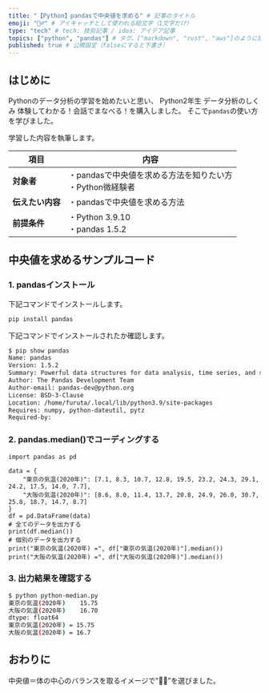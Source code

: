 ```yaml
---
title: "【Python】pandasで中央値を求める" # 記事のタイトル
emoji: "🤸‍♂️" # アイキャッチとして使われる絵文字（1文字だけ）
type: "tech" # tech: 技術記事 / idea: アイデア記事
topics: ["python", "pandas"] # タグ。["markdown", "rust", "aws"]のように指定する
published: true # 公開設定（falseにすると下書き）
---
```

## はじめに
Pythonのデータ分析の学習を始めたいと思い、
Python2年生 データ分析のしくみ 体験してわかる！会話でまなべる！を購入しました。
そこで`pandas`の使い方を学びました。

学習した内容を執筆します。

|  項目  | 内容  |
| ---- | ---- |
|  **対象者**  |  ・pandasで中央値を求める方法を知りたい方<br>・Python微経験者  |
|  **伝えたい内容**  |  ・pandasで中央値を求める方法  |
|  **前提条件**  |  ・Python 3.9.10<br>・pandas 1.5.2 |


## 中央値を求めるサンプルコード
### 1. pandasインストール
下記コマンドでインストールします。
```bash
pip install pandas
```
下記コマンドでインストールされたか確認します。
```bash
$ pip show pandas
Name: pandas
Version: 1.5.2
Summary: Powerful data structures for data analysis, time series, and statisticsHome-page: https://pandas.pydata.org
Author: The Pandas Development Team
Author-email: pandas-dev@python.org
License: BSD-3-Clause
Location: /home/furuta/.local/lib/python3.9/site-packages
Requires: numpy, python-dateutil, pytz
Required-by:
```
### 2. pandas.median()でコーディングする
```python: python-median.py
import pandas as pd

data = {
    "東京の気温(2020年)": [7.1, 8.3, 10.7, 12.8, 19.5, 23.2, 24.3, 29.1, 24.2, 17.5, 14.0, 7.7],
    "大阪の気温(2020年)": [8.6, 8.0, 11.4, 13.7, 20.8, 24.9, 26.0, 30.7, 25.8, 18.7, 14.7, 8.7]
}
df = pd.DataFrame(data)
# 全てのデータを出力する
print(df.median())
# 個別のデータを出力する
print("東京の気温(2020年) =", df["東京の気温(2020年)"].median())
print("大阪の気温(2020年) =", df["大阪の気温(2020年)"].median())
```
### 3. 出力結果を確認する
```bash
$ python python-median.py
東京の気温(2020年)    15.75
大阪の気温(2020年)    16.70
dtype: float64
東京の気温(2020年) = 15.75
大阪の気温(2020年) = 16.7
```

## おわりに
中央値＝体の中心のバランスを取るイメージで"🤸‍♂️"を選びました。

